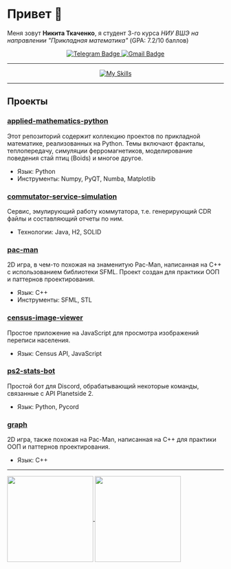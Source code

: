 # Привет 👋

Меня зовут **Никита Ткаченко**, я студент 3-го курса *НИУ ВШЭ на направлении "Прикладная математика"* (GPA: 7.2/10 баллов)

<div id="badges" align="center">
  <a href='https://t.me/tka4nik'>
    <img src="https://img.shields.io/badge/Telegram-blue?style=for-the-badge&logo=telegram&logoColor=white" alt="Telegram Badge"/>
  </a>
  <a href='mailto:tka4nik@gmail.com'>
    <img src="https://img.shields.io/badge/Gmail-white?style=for-the-badge&logo=Gmail&logoColor=red" alt="Gmail Badge"/>
  </a>
</div>

---
<div id="badges" align="center">
  <a href='https://skillicons.dev'>
    <img src="https://skillicons.dev/icons?i=java,py,bash,cpp,spring,git,docker,linux,ubuntu" alt="My Skills"/>
  </a>
</div>

---

## Проекты

### [applied-mathematics-python](https://github.com/tka4nik/applied-mathematics-python) 
Этот репозиторий содержит коллекцию проектов по прикладной математике, реализованных на Python. Темы включают фракталы, теплопередачу, симуляции ферромагнетиков, моделирование поведения стай птиц (Boids) и многое другое.
- Язык: Python
- Инструменты: Numpy, PyQT, Numba, Matplotlib

### [commutator-service-simulation](https://github.com/tka4nik/commutator-service-simulation)
Сервис, эмулирующий работу коммутатора, т.е. генерирующий CDR файлы и составляющий отчеты по ним.
- Технологии: Java, H2, SOLID

### [pac-man](https://github.com/tka4nik/pac-man)
2D игра, в чем-то похожая на знаменитую Pac-Man, написанная на C++ с использованием библиотеки SFML. Проект создан для практики ООП и паттернов проектирования.
- Язык: C++
- Инструменты: SFML, STL

### [census-image-viewer](https://github.com/tka4nik/census-image-viewer)
Простое приложение на JavaScript для просмотра изображений переписи населения.
- Язык: Census API, JavaScript

### [ps2-stats-bot](https://github.com/tka4nik/ps2-stats-bot)
Простой бот для Discord, обрабатывающий некоторые команды, связанные с API Planetside 2.
- Язык: Python, Pycord

### [graph](https://github.com/tka4nik/graph)
2D игра, также похожая на Pac-Man, написанная на C++ для практики ООП и паттернов проектирования.
- Язык: C++

---

<a href="https://github.com/anuraghazra/github-readme-stats">
  <img height=200 align="center" src="https://github-readme-stats.vercel.app/api?username=tka4nik&card_width=220" />
</a>
<a href="https://github.com/anuraghazra/convoychat">
  <img height=200 align="center" src="https://github-readme-stats.vercel.app/api/top-langs/?username=tka4nik&layout=compact&hide=jupyter%20notebook,postscript,tex&card_width=220" />
</a>
